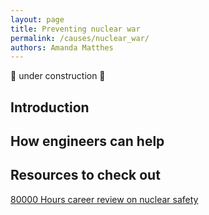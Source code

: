 ```yaml
---
layout: page
title: Preventing nuclear war
permalink: /causes/nuclear_war/
authors: Amanda Matthes
---
```


🚧 under construction 🚧

## Introduction

## How engineers can help

## Resources to check out

[80000 Hours career review on nuclear safety](https://80000hours.org/career-reviews/nuclear-weapons/)